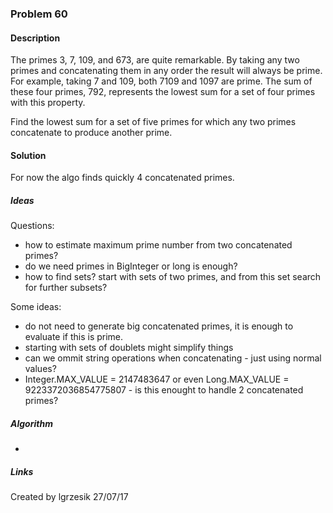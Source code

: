 
### Problem 60

#### Description
The primes 3, 7, 109, and 673, are quite remarkable. By taking any two primes and concatenating them in any order the
result will always be prime. For example, taking 7 and 109, both 7109 and 1097 are prime. The sum of these four primes,
792, represents the lowest sum for a set of four primes with this property.

Find the lowest sum for a set of five primes for which any two primes concatenate to produce another prime.

#### Solution
For now the algo finds quickly 4 concatenated primes.

##### Ideas
Questions:
* how to estimate maximum prime number from two concatenated primes?
* do we need primes in BigInteger or long is enough?
* how to find sets? start with sets of two primes, and from this set search for further subsets?

Some ideas:
* do not need to generate big concatenated primes, it is enough to evaluate if this is prime.
* starting with sets of doublets might simplify things
* can we ommit string operations when concatenating - just using normal values?
* Integer.MAX_VALUE =  2147483647 or even Long.MAX_VALUE =  9223372036854775807 - is this enought to handle 2 
concatenated primes?

##### Algorithm
*

##### Links
Created by lgrzesik 27/07/17